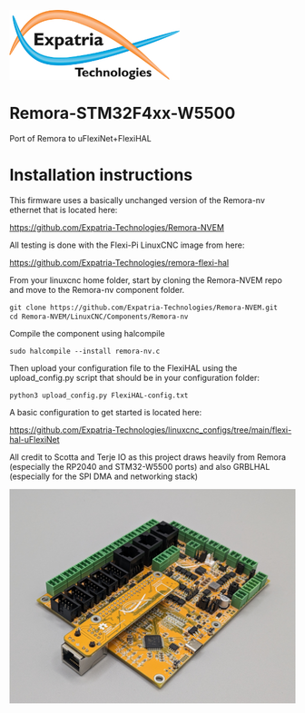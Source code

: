 ![Logo](/readme_images/logo_sm.jpg)
# Remora-STM32F4xx-W5500
Port of Remora to uFlexiNet+FlexiHAL

# Installation instructions
This firmware uses a basically unchanged version of the Remora-nv ethernet that is located here:

https://github.com/Expatria-Technologies/Remora-NVEM

All testing is done with the Flexi-Pi LinuxCNC image from here:

https://github.com/Expatria-Technologies/remora-flexi-hal

From your linuxcnc home folder, start by cloning the Remora-NVEM repo and move to the Remora-nv component folder.
```
git clone https://github.com/Expatria-Technologies/Remora-NVEM.git
cd Remora-NVEM/LinuxCNC/Components/Remora-nv
```

Compile the component using halcompile
```
sudo halcompile --install remora-nv.c
```

Then upload your configuration file to the FlexiHAL using the upload_config.py script that should be in your configuration folder:
```
python3 upload_config.py FlexiHAL-config.txt
```
A basic configuration to get started is located here: 

https://github.com/Expatria-Technologies/linuxcnc_configs/tree/main/flexi-hal-uFlexiNet

All credit to Scotta and Terje IO as this project draws heavily from Remora (especially the RP2040 and STM32-W5500 ports) and also GRBLHAL (especially for the SPI DMA and networking stack)

<img src="/readme_images/Board_installed.jpg" width="800">
